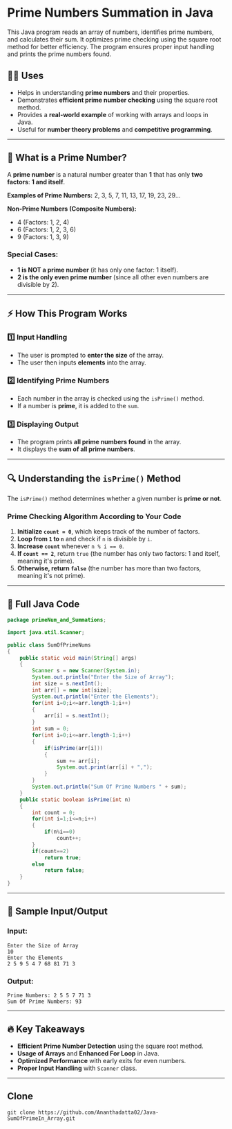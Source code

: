 # Prime Numbers Summation in Java

This Java program reads an array of numbers, identifies prime numbers, and calculates their sum. It optimizes prime checking using the square root method for better efficiency. The program ensures proper input handling and prints the prime numbers found.

## 🧑‍💻 Uses
- Helps in understanding **prime numbers** and their properties.
- Demonstrates **efficient prime number checking** using the square root method.
- Provides a **real-world example** of working with arrays and loops in Java.
- Useful for **number theory problems** and **competitive programming**.

---

## 🔢 What is a Prime Number?
A **prime number** is a natural number greater than **1** that has only **two factors**: **1 and itself**.

**Examples of Prime Numbers:** 2, 3, 5, 7, 11, 13, 17, 19, 23, 29...

**Non-Prime Numbers (Composite Numbers):**
- 4 (Factors: 1, 2, 4)
- 6 (Factors: 1, 2, 3, 6)
- 9 (Factors: 1, 3, 9)

### Special Cases:
- **1 is NOT a prime number** (it has only one factor: 1 itself).
- **2 is the only even prime number** (since all other even numbers are divisible by 2).

---

## ⚡ How This Program Works
### **1️⃣ Input Handling**
- The user is prompted to **enter the size** of the array.
- The user then inputs **elements** into the array.

### **2️⃣ Identifying Prime Numbers**
- Each number in the array is checked using the `isPrime()` method.
- If a number is **prime**, it is added to the `sum`.

### **3️⃣ Displaying Output**
- The program prints **all prime numbers found** in the array.
- It displays the **sum of all prime numbers**.

---

## 🔍 Understanding the `isPrime()` Method
The `isPrime()` method determines whether a given number is **prime or not**.

### **Prime Checking Algorithm According to Your Code**
1. **Initialize `count = 0`**, which keeps track of the number of factors.  
2. **Loop from `1` to `n`** and check if `n` is divisible by `i`.  
3. **Increase `count`** whenever `n % i == 0`.  
4. **If `count == 2`**, return `true` (the number has only two factors: 1 and itself, meaning it's prime).  
5. **Otherwise, return `false`** (the number has more than two factors, meaning it's not prime). 

---

## 📜 Full Java Code
```java
package primeNum_and_Summations;

import java.util.Scanner;

public class SumOfPrimeNums 
{
	public static void main(String[] args) 
	{
		Scanner s = new Scanner(System.in);
		System.out.println("Enter the Size of Array");
		int size = s.nextInt();
		int arr[] = new int[size];
		System.out.println("Enter the Elements");
		for(int i=0;i<=arr.length-1;i++)
		{
			arr[i] = s.nextInt();
		}
		int sum = 0;
		for(int i=0;i<=arr.length-1;i++)
		{
			if(isPrime(arr[i]))
			{
				sum += arr[i];
				System.out.print(arr[i] + ",");
			}
		}
		System.out.println("Sum Of Prime Numbers " + sum);
	}
	public static boolean isPrime(int n)
	{
		int count = 0;
		for(int i=1;i<=n;i++)
		{
			if(n%i==0)
				count++;
		}
		if(count==2)
			return true;
		else
			return false;
	}
}

```

---

## 🎯 Sample Input/Output
### **Input:**
```
Enter the Size of Array
10
Enter the Elements
2 5 9 5 4 7 68 81 71 3
```

### **Output:**
```
Prime Numbers: 2 5 5 7 71 3
Sum Of Prime Numbers: 93
```

---

## 🔥 Key Takeaways
- **Efficient Prime Number Detection** using the square root method.
- **Usage of Arrays** and **Enhanced For Loop** in Java.
- **Optimized Performance** with early exits for even numbers.
- **Proper Input Handling** with `Scanner` class.

---
## Clone
```
git clone https://github.com/Ananthadatta02/Java-SumOfPrimeIn_Array.git
```
